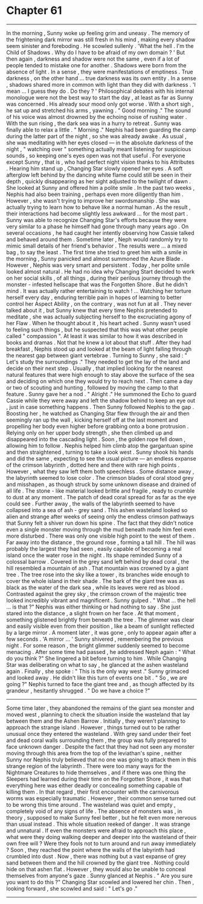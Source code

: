 
# Chapter 61


---

In the morning , Sunny woke up feeling grim and uneasy . The memory of the frightening dark mirror was still fresh in his mind , making every shadow seem sinister and foreboding . He scowled sullenly .
'What the hell . I'm the Child of Shadows . Why do I have to be afraid of my own domain ? '
But then again , darkness and shadow were not the same , even if a lot of people tended to mistake one for another . Shadows were born from the absence of light . In a sense , they were manifestations of emptiness . True darkness , on the other hand … true darkness was its own entity .
In a sense , shadows shared more in common with light than they did with darkness .
'I mean … I guess they do . Do they ? '
Philosophical debates with his internal monologue were not the best way to start the day , at least as far as Sunny was concerned . His already sour mood only got worse . With a short sigh , he sat up and stretched his arms , yawning .
" Good morning ."
The sound of his voice was almost drowned by the echoing noise of rushing water . With the sun rising , the dark sea was in a hurry to retreat . Sunny was finally able to relax a little .
" Morning ."
Nephis had been guarding the camp during the latter part of the night , so she was already awake . As usual , she was meditating with her eyes closed — in the absolute darkness of the night , " watching over " something actually meant listening for suspicious sounds , so keeping one's eyes open was not that useful .
For everyone except Sunny , that is , who had perfect night vision thanks to his Attributes .
Hearing him stand up , Changing Star slowly opened her eyes . A soft afterglow left behind by the dancing white flame could still be seen in their depth , quickly disappearing as her sight adjusted to the twilight of dawn . She looked at Sunny and offered him a polite smile .
In the past two weeks , Nephis had also been training , perhaps even more diligently than him . However , she wasn't trying to improve her swordsmanship .
She was actually trying to learn how to behave like a normal human . As the result , their interactions had become slightly less awkward … for the most part .
Sunny was able to recognize Changing Star's efforts because they were very similar to a phase he himself had gone through many years ago . On several occasions , he had caught her intently observing how Cassie talked and behaved around them . Sometime later , Neph would randomly try to mimic small details of her friend's behavior . The results were … a mixed bag , to say the least .
The first time she tried to greet him with a smile in the morning , Sunny panicked and almost summoned the Azure Blade . However , Nephis was very smart and persistent . Today , her polite smile looked almost natural .
He had no idea why Changing Start decided to work on her social skills , of all things , during their perilous journey through the monster - infested hellscape that was the Forgotten Shore . But he didn't mind .
It was actually rather entertaining to watch !
… Watching her torture herself every day , enduring terrible pain in hopes of learning to better control her Aspect Ability , on the contrary , was not fun at all . They never talked about it , but Sunny knew that every time Nephis pretended to meditate , she was actually subjecting herself to the excruciating agony of her Flaw .
When he thought about it , his heart ached . Sunny wasn't used to feeling such things , but he suspected that this was what other people called " compassion ". At least it was similar to how it was described in books and dramas .
Not that he knew a lot about that stuff .
After they had breakfast , Nephis stood up and looked at the beam of light falling through the nearest gap between giant vertebrae . Turning to Sunny , she said :
" Let's study the surroundings ."
They needed to get the lay of the land and decide on their next step . Usually , that implied looking for the nearest natural features that were high enough to stay above the surface of the sea and deciding on which one they would try to reach next .
Then came a day or two of scouting and hunting , followed by moving the camp to that feature .
Sunny gave her a nod .
" Alright ."
He summoned the Echo to guard Cassie while they were away and left the shadow behind to keep an eye out , just in case something happens . Then Sunny followed Nephis to the gap .
Boosting her , he watched as Changing Star flew through the air and then seemingly ran up the wall , kicking herself off at the last moment and propelling her body even higher before grabbing onto a bone protrusion . Relying only on her upper body strength , she then climbed up and disappeared into the cascading light . Soon , the golden rope fell down , allowing him to follow .
Nephis helped him climb atop the gargantuan spine and then straightened , turning to take a look west . Sunny shook his hands and did the same , expecting to see the usual picture — an endless expanse of the crimson labyrinth , dotted here and there with rare high points .
However , what they saw left them both speechless .
Some distance away , the labyrinth seemed to lose color . The crimson blades of coral stood grey and misshapen , as though struck by some unknown disease and drained of all life . The stone - like material looked brittle and fragile , ready to crumble to dust at any moment .
The patch of dead coral spread for as far as the eye could see . Further away , the walls of the labyrinth seemed to have collapsed into a sea of ash - grey sand . This ashen wasteland looked so alien and strange after weeks of seeing only the endless crimson pathways that Sunny felt a shiver run down his spine .
The fact that they didn't notice even a single monster moving through the mud beneath made him feel even more disturbed .
There was only one visible high point to the west of them . Far away into the distance , the ground rose , forming a tall hill . The hill was probably the largest they had seen , easily capable of becoming a real island once the water rose in the night . Its shape reminded Sunny of a colossal barrow .
Covered in the grey sand left behind by dead coral , the hill resembled a mountain of ash . That mountain was crowned by a giant tree .
The tree rose into the sky like a tower , its branches wide enough to cover the whole island in their shade . The bark of the giant tree was as black as the water of the dark sea , while its leaves were red as blood .
Contrasted against the grey sky , the crimson crown of the majestic tree looked incredibly vibrant and magnificent .
Sunny gulped .
" What … the hell … is that ?"
Nephis was either thinking or had nothing to say . She just stared into the distance , a slight frown on her face .
At that moment , something glistened brightly from beneath the tree . The glimmer was clear and easily visible even from their position , like a beam of sunlight reflected by a large mirror . A moment later , it was gone , only to appear again after a few seconds .
'A mirror … '
Sunny shivered , remembering the previous night . For some reason , the bright glimmer suddenly seemed to become menacing .
After some time had passed , he addressed Neph again :
" What do you think ?"
She lingered a bit before turning to him . While Changing Star was deliberating on what to say , he glanced at the ashen wasteland again . Finally , she spoke :
" This is the only way west ."
Sunny grimaced and looked away .
He didn't like this turn of events one bit .
" So , we are going ?"
Nephis turned to face the giant tree and , as though affected by its grandeur , hesitantly shrugged .
" Do we have a choice ?"
***
Some time later , they abandoned the remains of the giant sea monster and moved west , planning to check the situation inside the wasteland that lay between them and the Ashen Barrow .
Initially , they weren't planning to approach the strange island . However , things turned out to be rather unusual once they entered the wasteland .
With grey sand under their feet and dead coral walls surrounding them , the group was fully prepared to face unknown danger . Despite the fact that they had not seen any monster moving through this area from the top of the leviathan's spine , neither Sunny nor Nephis truly believed that no one was going to attack them in this strange region of the labyrinth .
There were too many ways for the Nightmare Creatures to hide themselves , and if there was one thing the Sleepers had learned during their time on the Forgotten Shore , it was that everything here was either deadly or concealing something capable of killing them . In that regard , their first encounter with the carnivorous worms was especially traumatic .
However , their common sense turned out to be wrong this time around . The wasteland was quiet and empty , completely void of any signs of life . The absence of monsters was , in theory , supposed to make Sunny feel better , but he felt even more nervous than usual instead .
This whole situation reeked of danger . It was strange and unnatural .
If even the monsters were afraid to approach this place , what were they doing walking deeper and deeper into the wasteland of their own free will ?
Were they fools not to turn around and run away immediately ?
Soon , they reached the point where the walls of the labyrinth had crumbled into dust . Now , there was nothing but a vast expanse of grey sand between them and the hill crowned by the giant tree .
Nothing could hide on that ashen flat .
However , they would also be unable to conceal themselves from anyone's gaze .
Sunny glanced at Nephis .
" Are you sure you want to do this ?"
Changing Star scowled and lowered her chin . Then , looking forward , she scowled and said :
" Let's go ."

---


